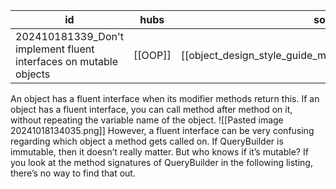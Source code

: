 
| id                                                                | hubs    | source                                                     |
| ----------------------------------------------------------------- | ------- | ---------------------------------------------------------- |
| 202410181339_Don't implement fluent interfaces on mutable objects | [[OOP]] | [[object_design_style_guide_matthias_noback.pdf#page=154]] |
An object has a fluent interface when its modifier methods return this. If an object has a fluent interface, you can call method after method on it, without repeating the
variable name of the object.
![[Pasted image 20241018134035.png]]
However, a fluent interface can be very confusing regarding which object a method gets called on. If QueryBuilder is immutable, then it doesn’t really matter. But who knows if it’s mutable? If you look at the method signatures of QueryBuilder in the following listing, there’s no way to find that out.
